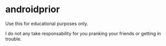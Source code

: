 # androidprior

Use this for educational purposes only. 

I do not any take responsability for you pranking your friends or getting in trouble.

